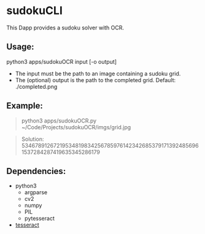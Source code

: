 # sudokuCLI

This Dapp provides a sudoku solver with OCR.

## Usage:
python3 apps/sudokuOCR input [-o output]
* The input must be the path to an image containing a sudoku grid.
* The (optional) output is the path to the completed grid.
  Default: ./completed.png

## Example:

> python3 apps/sudokuOCR.py ~/Code/Projects/sudokuOCR/imgs/grid.jpg

> Solution: 534678912672195348198342567859761423426853791713924856961537284287419635345286179

## Dependencies:
* python3
	* argparse
	* cv2
	* numpy
	* PIL
	* pytesseract
* [tesseract](https://github.com/tesseract-ocr/tesseract)
